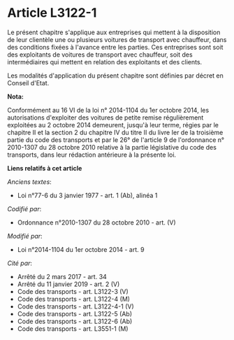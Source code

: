 # Article L3122-1

Le présent chapitre s'applique aux entreprises qui mettent à la disposition de leur clientèle une ou plusieurs voitures de
transport avec chauffeur, dans des conditions fixées à l'avance entre les parties. Ces entreprises sont soit des exploitants
de voitures de transport avec chauffeur, soit des intermédiaires qui mettent en relation des exploitants et des clients. 

Les modalités d'application du présent chapitre sont définies par décret en Conseil d'Etat.

**Nota:**

Conformément au 16 VI de la loi n° 2014-1104 du 1er octobre 2014, les autorisations d'exploiter des voitures de petite remise
régulièrement exploitées au 2 octobre 2014 demeurent, jusqu'à leur terme, régies par le chapitre II et la section 2 du
chapitre IV du titre II du livre Ier de la troisième partie du code des transports et par le 26° de l'article 9 de
l'ordonnance n° 2010-1307 du 28 octobre 2010 relative à la partie législative du code des transports, dans leur rédaction
antérieure à la présente loi.

**Liens relatifs à cet article**

_Anciens textes_:

  - Loi n°77-6 du 3 janvier 1977 - art. 1 (Ab), alinéa 1

_Codifié par_:

  - Ordonnance n°2010-1307 du 28 octobre 2010 - art. (V)

_Modifié par_:

  - Loi n°2014-1104 du 1er octobre 2014 - art. 9

_Cité par_:

  - Arrêté du 2 mars 2017 - art. 34
  - Arrêté du 11 janvier 2019 - art. 2 (V)
  - Code des transports - art. L3122-3 (V)
  - Code des transports - art. L3122-4 (M)
  - Code des transports - art. L3122-4-1 (V)
  - Code des transports - art. L3122-5 (Ab)
  - Code des transports - art. L3122-6 (Ab)
  - Code des transports - art. L3551-1 (M)
